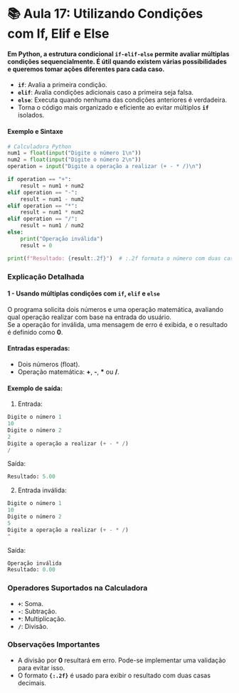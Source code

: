 # 📚 Aula 17: Utilizando Condições com If, Elif e Else

#### Em Python, a estrutura condicional **`if-elif-else`** permite avaliar múltiplas condições sequencialmente. É útil quando existem várias possibilidades e queremos tomar ações diferentes para cada caso.

- **`if`**: Avalia a primeira condição.
- **`elif`**: Avalia condições adicionais caso a primeira seja falsa.
- **`else`**: Executa quando nenhuma das condições anteriores é verdadeira.
- Torna o código mais organizado e eficiente ao evitar múltiplos **`if`** isolados.

#### Exemplo e Sintaxe

```python
# Calculadora Python
num1 = float(input("Digite o número 1\n"))
num2 = float(input("Digite o número 2\n"))
operation = input("Digite a operação a realizar (+ - * /)\n")

if operation == "+":
    result = num1 + num2
elif operation == "-":
    result = num1 - num2
elif operation == "*":
    result = num1 * num2
elif operation == "/":
    result = num1 / num2
else:
    print("Operação inválida")
    result = 0

print(f"Resultado: {result:.2f}")  # :.2f formata o número com duas casas decimais
```

### Explicação Detalhada

#### 1 - **Usando múltiplas condições com `if`, `elif` e `else`**
O programa solicita dois números e uma operação matemática, avaliando qual operação realizar com base na entrada do usuário.  
Se a operação for inválida, uma mensagem de erro é exibida, e o resultado é definido como **0**.

#### **Entradas esperadas:**
- Dois números (float).
- Operação matemática: **+**, **-**, **\*** ou **/**.

#### **Exemplo de saída:**
1. Entrada:  
```python
Digite o número 1
10
Digite o número 2
2
Digite a operação a realizar (+ - * /)
/
```
Saída:  
```python
Resultado: 5.00
```

2. Entrada inválida:  
```python
Digite o número 1
10
Digite o número 2
5
Digite a operação a realizar (+ - * /)
^
```
Saída:  
```python
Operação inválida
Resultado: 0.00
```

### Operadores Suportados na Calculadora
- **`+`**: Soma.  
- **`-`**: Subtração.  
- **`*`**: Multiplicação.  
- **`/`**: Divisão.  

### Observações Importantes
- A divisão por **0** resultará em erro. Pode-se implementar uma validação para evitar isso.  
- O formato **`{:.2f}`** é usado para exibir o resultado com duas casas decimais.  
